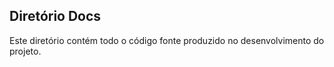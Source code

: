 Diretório Docs
--- 

Este diretório contém todo o código fonte produzido no desenvolvimento do projeto.